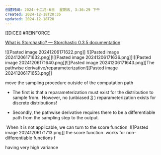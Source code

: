 ```yaml
---
创建时间: 2024-十二月-6日  星期五, 3:36:29 下午
created: 2024-12-18T20:35
updated: 2024-12-18T20
---
```

[[DiCE]]
#REINFORCE

[What is Storchastic? — Storchastic 0.3.5 documentation](https://storchastic.readthedocs.io/en/latest/intro.informal.html)

![[Pasted image 20241206171622.png]]
![[Pasted image 20241206171632.png]]![[Pasted image 20241206171636.png]]![[Pasted image 20241206171640.png]]![[Pasted image 20241206171643.png]]The pathwise derivative/reparameterization![[Pasted image 20241206171653.png]]

move the sampling procedure outside of the computation path

- The first is that a reparameterization must exist for the distribution to sample from.  However, no (unbiased [3](https://storchastic.readthedocs.io/en/latest/intro.informal.html#f3) ) reparameterization exists for discrete distributions!

- Secondly, the pathwise derivative requires there to be a differentiable path from the sampling step to the output.

 When it is not applicable, we can turn to the score function
 ![[Pasted image 20241206171713.png]] the score function  works for non-differentiable functions f

having very high variance